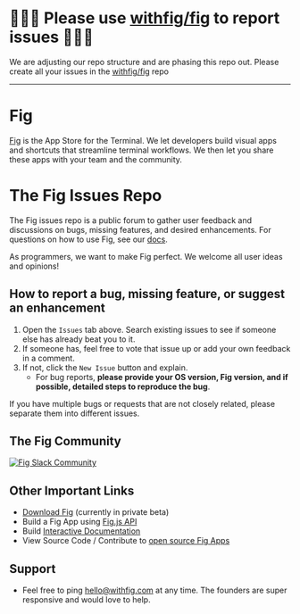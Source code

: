 #  🚨🚨🚨 Please use [withfig/fig](https://github.com/withfig/fig) to report issues 🚨🚨🚨
We are adjusting our repo structure and are phasing this repo out. Please create all your issues in the [withfig/fig](https://github.com/withfig/fig) repo



---



# Fig

[Fig](http://withfig.com) is the App Store for the Terminal. We let developers build visual apps and shortcuts that streamline terminal workflows. We then let you share these apps with your team and the community.


# The Fig Issues Repo

The Fig issues repo is a public forum to gather user feedback and discussions on bugs, missing features, and desired enhancements. For questions on how to use Fig, see our [docs](https://docs.withfig.com).
 
As programmers, we want to make Fig perfect. We welcome all user ideas and opinions!



## How to report a bug, missing feature, or suggest an enhancement

1. Open the `Issues` tab above. Search existing issues to see if someone else has already beat you to it. 
2. If someone has, feel free to vote that issue up or add your own feedback in a comment.
3. If not, click the `New Issue` button and explain. 
   -  For bug reports, **please provide your OS version, Fig version, and if possible, detailed steps to reproduce the bug**.

If you have multiple bugs or requests that are not closely related, please separate them into different issues.

## The Fig Community
[![Fig Slack Community](https://github.com/jesseduffield/lazydocker/raw/master/docs/resources/slack_rgb.png)](https://figcommunity.slack.com/join/shared_invite/zt-fupa9n8g-sfHm8MyBn1DBaCj8SoIxSA#/)



## Other Important Links
* [Download Fig](https://withfig.com) (currently in private beta)
* Build a Fig App using [Fig.js API](https://docs.withfig.com/apps)
* Build [Interactive Documentation](https://docs.withfig.com/interactive-runbooks-1)
* View Source Code / Contribute to [open source Fig Apps](https://github.com/withfig/fig-apps)


## Support
* Feel free to ping [hello@withfig.com](mailto:hello@withfig.com) at any time. The founders are super responsive and would love to help.

